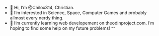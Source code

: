 - 👋 Hi, I’m @Chilox314, Christian.
- 👀 I’m interested in Science, Space, Computer Games and probably allmost every nerdy thing.
- 🌱 I’m currently learning web developement on theodinproject.com. I’m hoping to find some help on my future problems! ^^

<!---
Chilox314/Chilox314 is a ✨ special ✨ repository because its `README.md` (this file) appears on your GitHub profile.
You can click the Preview link to take a look at your changes.
--->
